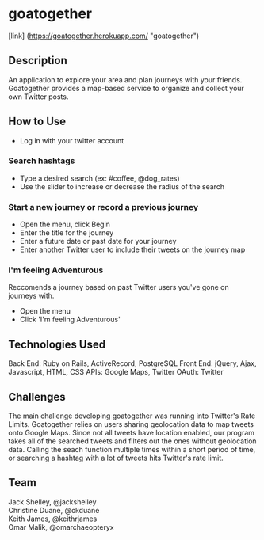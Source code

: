 # goatogether
[link] (https://goatogether.herokuapp.com/ "goatogether")

## Description
An application to explore your area and plan journeys with your friends. Goatogether provides a map-based service to organize and collect your own Twitter posts.

## How to Use
+ Log in with your twitter account

### Search hashtags
+ Type a desired search (ex: #coffee, @dog_rates)
+ Use the slider to increase or decrease the radius of the search

### Start a new journey or record a previous journey
+ Open the menu, click Begin
+ Enter the title for the journey
+ Enter a future date or past date for your journey
+ Enter another Twitter user to include their tweets on the journey map

### I'm feeling Adventurous
Reccomends a journey based on past Twitter users you've gone on journeys with.

+ Open the menu
+ Click 'I'm feeling Adventurous'

## Technologies Used
Back End: Ruby on Rails, ActiveRecord, PostgreSQL
Front End: jQuery, Ajax, Javascript, HTML, CSS
APIs: Google Maps, Twitter
OAuth: Twitter

## Challenges
The main challenge developing goatogether was running into Twitter's Rate Limits. Goatogether relies on users sharing geolocation data to map tweets onto Google Maps. Since not all tweets have location enabled, our program takes all of the searched tweets and filters out the ones without geolocation data. Calling the seach function multiple times within a short period of time, or searching a hashtag with a lot of tweets hits Twitter's rate limit.

## Team
Jack Shelley, @jackshelley  
Christine Duane, @ckduane  
Keith James, @keithrjames  
Omar Malik, @omarchaeopteryx  
